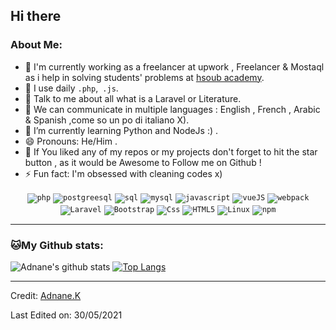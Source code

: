 ## Hi there 

### About Me:
- 🏦 I'm currently working as a freelancer at upwork , Freelancer & Mostaql as i help in solving students' problems at [hsoub academy](https://academy.hsoub.com/profile/2507276-adnane-kadri/).
- 🤔 I use daily ```.php```,``` .js```.
- 💬 Talk to me about all what is a Laravel or Literature.
- 💬 We can communicate in multiple languages : English , French , Arabic & Spanish  ,come so un po di italiano X). 
- 🌱 I’m currently learning Python and NodeJs :) .
- 😄 Pronouns: He/Him .
- 📝 If You liked any of my repos or my projects don't forget to hit the star button , as it would be Awesome to Follow me on Github !
- ⚡ Fun fact: I'm obsessed with cleaning codes x) 

<p align="center">
<code><img src="https://img.icons8.com/dusk/64/000000/php-logo.png" alt="php"/></code>
<code><img src="https://img.icons8.com/color/48/000000/postgreesql.png" alt="postgreesql"/></code>
<code><img src="https://img.icons8.com/color/48/000000/sql.png" alt="sql"/></code>
<code><img src="https://img.icons8.com/color/48/000000/mysql-logo.png" alt="mysql"/></code>
<code><img src="https://img.icons8.com/color/48/000000/javascript.png" alt="javascript"/></code>
<code><img src="https://img.icons8.com/color/48/000000/vue-js.png" alt="vueJS"/></code>
<code><img src="https://img.icons8.com/dusk/64/000000/webpack.png" alt="webpack"/></code>
<code><img src="https://img.icons8.com/fluent/48/000000/laravel.png" alt="Laravel"/></code>
<code><img src="https://img.icons8.com/color/48/000000/bootstrap.png"alt="Bootstrap"/></code>
<code><img src="https://img.icons8.com/color/48/000000/css3.png" alt="Css"/></code>
<code><img src="https://img.icons8.com/dusk/48/000000/html-5.png" alt="HTML5"/></code>
<code><img src="https://img.icons8.com/color/48/000000/linux.png" alt="Linux"/></code>
<code><img src="https://img.icons8.com/color/48/000000/npm.png" alt="npm"/></code>
</p>

---
### 🐱My Github stats:
![Adnane's github stats](https://github-readme-stats.vercel.app/api?username=adnane-ka&show_icons=true&title_color=ffc857&icon_color=8ac926&text_color=daf7dc&bg_color=151515&hide=["stars"]&count_private=true)
[![Top Langs](https://github-readme-stats.vercel.app/api/top-langs/?username=adnane-ka&layout=compact&text_color=daf7dc&bg_color=151515)](https://github.com/adnane-ka/github-readme-stats)

----
Credit: [Adnane.K](https://github.com/adnane-ka)

Last Edited on: 30/05/2021
